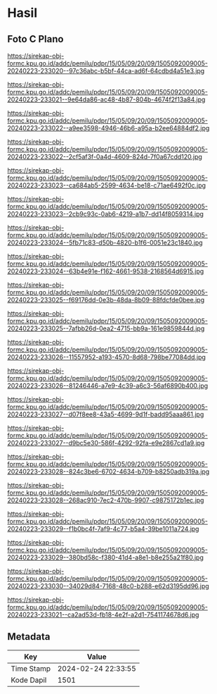 # Hasil

## Foto C Plano

https://sirekap-obj-formc.kpu.go.id/addc/pemilu/pdpr/15/05/09/20/09/1505092009005-20240223-233020--97c36abc-b5bf-44ca-ad6f-64cdbd4a51e3.jpg

https://sirekap-obj-formc.kpu.go.id/addc/pemilu/pdpr/15/05/09/20/09/1505092009005-20240223-233021--9e64da86-ac48-4b87-804b-4674f2f13a84.jpg

https://sirekap-obj-formc.kpu.go.id/addc/pemilu/pdpr/15/05/09/20/09/1505092009005-20240223-233022--a9ee3598-4946-46b6-a95a-b2ee64884df2.jpg

https://sirekap-obj-formc.kpu.go.id/addc/pemilu/pdpr/15/05/09/20/09/1505092009005-20240223-233022--2cf5af3f-0a4d-4609-824d-7f0a67cdd120.jpg

https://sirekap-obj-formc.kpu.go.id/addc/pemilu/pdpr/15/05/09/20/09/1505092009005-20240223-233023--ca684ab5-2599-4634-be18-c71ae6492f0c.jpg

https://sirekap-obj-formc.kpu.go.id/addc/pemilu/pdpr/15/05/09/20/09/1505092009005-20240223-233023--2cb9c93c-0ab6-4219-a1b7-dd14f8059314.jpg

https://sirekap-obj-formc.kpu.go.id/addc/pemilu/pdpr/15/05/09/20/09/1505092009005-20240223-233024--5fb71c83-d50b-4820-b1f6-0051e23c1840.jpg

https://sirekap-obj-formc.kpu.go.id/addc/pemilu/pdpr/15/05/09/20/09/1505092009005-20240223-233024--63b4e91e-f162-4661-9538-2168564d6915.jpg

https://sirekap-obj-formc.kpu.go.id/addc/pemilu/pdpr/15/05/09/20/09/1505092009005-20240223-233025--f69176dd-0e3b-48da-8b09-88fdcfde0bee.jpg

https://sirekap-obj-formc.kpu.go.id/addc/pemilu/pdpr/15/05/09/20/09/1505092009005-20240223-233025--7afbb26d-0ea2-4715-bb9a-161e9859844d.jpg

https://sirekap-obj-formc.kpu.go.id/addc/pemilu/pdpr/15/05/09/20/09/1505092009005-20240223-233026--11557952-a193-4570-8d68-798be77084dd.jpg

https://sirekap-obj-formc.kpu.go.id/addc/pemilu/pdpr/15/05/09/20/09/1505092009005-20240223-233026--81246446-a7e9-4c39-a6c3-56af6890b400.jpg

https://sirekap-obj-formc.kpu.go.id/addc/pemilu/pdpr/15/05/09/20/09/1505092009005-20240223-233027--d07f8ee8-43a5-4699-9d1f-badd95aaa861.jpg

https://sirekap-obj-formc.kpu.go.id/addc/pemilu/pdpr/15/05/09/20/09/1505092009005-20240223-233027--d9bc5e30-586f-4292-92fa-e9e2867cd1a9.jpg

https://sirekap-obj-formc.kpu.go.id/addc/pemilu/pdpr/15/05/09/20/09/1505092009005-20240223-233028--824c3be6-6702-4634-b709-b8250adb319a.jpg

https://sirekap-obj-formc.kpu.go.id/addc/pemilu/pdpr/15/05/09/20/09/1505092009005-20240223-233028--268ac910-7ec2-470b-9907-c9875172b1ec.jpg

https://sirekap-obj-formc.kpu.go.id/addc/pemilu/pdpr/15/05/09/20/09/1505092009005-20240223-233029--f1b0bc4f-7af9-4c77-b5a4-39be1011a724.jpg

https://sirekap-obj-formc.kpu.go.id/addc/pemilu/pdpr/15/05/09/20/09/1505092009005-20240223-233029--380bd58c-f380-41d4-a8e1-b8e255a21f80.jpg

https://sirekap-obj-formc.kpu.go.id/addc/pemilu/pdpr/15/05/09/20/09/1505092009005-20240223-233030--34029d84-7168-48c0-b288-e62d3195dd96.jpg

https://sirekap-obj-formc.kpu.go.id/addc/pemilu/pdpr/15/05/09/20/09/1505092009005-20240223-233021--ca2ad53d-fb18-4e2f-a2d1-7541174678d6.jpg


## Metadata

| Key        | Value               |
| ---------- | ------------------- |
| Time Stamp | 2024-02-24 22:33:55 |
| Kode Dapil | 1501                |



